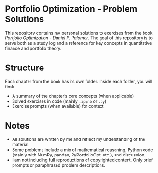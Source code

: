 # Portfolio Optimization - Problem Solutions

This repository contains my personal solutions to exercises from the book *Portfolio Optimization - Daniel P. Palomar*. The goal of this repository is to serve both as a study log and a reference for key concepts in quantitative finance and portfolio theory.

# Structure
Each chapter from the book has its own folder. Inside each folder, you will find:

- A summary of the chapter’s core concepts (when applicable)
- Solved exercises in code (mainly `.ipynb` or `.py`)
- Exercise prompts (when available) for context

# Notes
- All solutions are written by me and reflect my understanding of the material.
- Some problems include a mix of mathematical reasoning, Python code (mainly with NumPy, pandas, PyPortfolioOpt, etc.), and discussion.
- I am not including full reproductions of copyrighted content. Only brief prompts or paraphrased problem descriptions.
